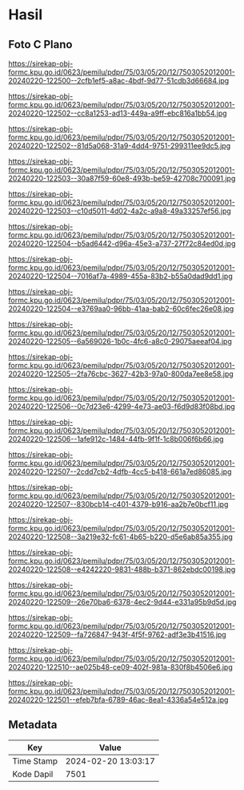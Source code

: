 # Hasil

## Foto C Plano

https://sirekap-obj-formc.kpu.go.id/0623/pemilu/pdpr/75/03/05/20/12/7503052012001-20240220-122500--2cfb1ef5-a8ac-4bdf-9d77-51cdb3d66684.jpg

https://sirekap-obj-formc.kpu.go.id/0623/pemilu/pdpr/75/03/05/20/12/7503052012001-20240220-122502--cc8a1253-ad13-449a-a9ff-ebc816a1bb54.jpg

https://sirekap-obj-formc.kpu.go.id/0623/pemilu/pdpr/75/03/05/20/12/7503052012001-20240220-122502--81d5a068-31a9-4dd4-9751-299311ee9dc5.jpg

https://sirekap-obj-formc.kpu.go.id/0623/pemilu/pdpr/75/03/05/20/12/7503052012001-20240220-122503--30a87f59-60e8-493b-be59-42708c700091.jpg

https://sirekap-obj-formc.kpu.go.id/0623/pemilu/pdpr/75/03/05/20/12/7503052012001-20240220-122503--c10d5011-4d02-4a2c-a9a8-49a33257ef56.jpg

https://sirekap-obj-formc.kpu.go.id/0623/pemilu/pdpr/75/03/05/20/12/7503052012001-20240220-122504--b5ad6442-d96a-45e3-a737-27f72c84ed0d.jpg

https://sirekap-obj-formc.kpu.go.id/0623/pemilu/pdpr/75/03/05/20/12/7503052012001-20240220-122504--7016af7a-4989-455a-83b2-b55a0dad9dd1.jpg

https://sirekap-obj-formc.kpu.go.id/0623/pemilu/pdpr/75/03/05/20/12/7503052012001-20240220-122504--e3769aa0-96bb-41aa-bab2-60c6fec26e08.jpg

https://sirekap-obj-formc.kpu.go.id/0623/pemilu/pdpr/75/03/05/20/12/7503052012001-20240220-122505--6a569026-1b0c-4fc6-a8c0-29075aeeaf04.jpg

https://sirekap-obj-formc.kpu.go.id/0623/pemilu/pdpr/75/03/05/20/12/7503052012001-20240220-122505--2fa76cbc-3627-42b3-97a0-800da7ee8e58.jpg

https://sirekap-obj-formc.kpu.go.id/0623/pemilu/pdpr/75/03/05/20/12/7503052012001-20240220-122506--0c7d23e6-4299-4e73-ae03-f6d9d83f08bd.jpg

https://sirekap-obj-formc.kpu.go.id/0623/pemilu/pdpr/75/03/05/20/12/7503052012001-20240220-122506--1afe912c-1484-44fb-9f1f-1c8b006f6b66.jpg

https://sirekap-obj-formc.kpu.go.id/0623/pemilu/pdpr/75/03/05/20/12/7503052012001-20240220-122507--2cdd7cb2-4dfb-4cc5-b418-661a7ed86085.jpg

https://sirekap-obj-formc.kpu.go.id/0623/pemilu/pdpr/75/03/05/20/12/7503052012001-20240220-122507--830bcb14-c401-4379-b916-aa2b7e0bcf11.jpg

https://sirekap-obj-formc.kpu.go.id/0623/pemilu/pdpr/75/03/05/20/12/7503052012001-20240220-122508--3a219e32-fc61-4b65-b220-d5e6ab85a355.jpg

https://sirekap-obj-formc.kpu.go.id/0623/pemilu/pdpr/75/03/05/20/12/7503052012001-20240220-122508--e4242220-9831-488b-b371-862ebdc00198.jpg

https://sirekap-obj-formc.kpu.go.id/0623/pemilu/pdpr/75/03/05/20/12/7503052012001-20240220-122509--26e70ba6-6378-4ec2-9d44-e331a95b9d5d.jpg

https://sirekap-obj-formc.kpu.go.id/0623/pemilu/pdpr/75/03/05/20/12/7503052012001-20240220-122509--fa726847-943f-4f5f-9762-adf3e3b41516.jpg

https://sirekap-obj-formc.kpu.go.id/0623/pemilu/pdpr/75/03/05/20/12/7503052012001-20240220-122510--ae025b48-ce09-402f-981a-830f8b4506e6.jpg

https://sirekap-obj-formc.kpu.go.id/0623/pemilu/pdpr/75/03/05/20/12/7503052012001-20240220-122501--efeb7bfa-6789-46ac-8ea1-4336a54e512a.jpg


## Metadata

| Key        | Value               |
| ---------- | ------------------- |
| Time Stamp | 2024-02-20 13:03:17 |
| Kode Dapil | 7501                |



